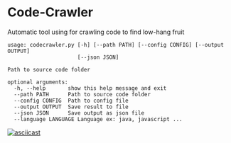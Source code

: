 # Code-Crawler
Automatic tool using for crawling code to find low-hang fruit

```
usage: codecrawler.py [-h] [--path PATH] [--config CONFIG] [--output OUTPUT]
                      [--json JSON]

Path to source code folder

optional arguments:
  -h, --help       show this help message and exit
  --path PATH      Path to source code folder
  --config CONFIG  Path to config file
  --output OUTPUT  Save result to file
  --json JSON      Save output as json file
  --language LANGUAGE Language ex: java, javascript ...
```

[![asciicast](https://asciinema.org/a/eiYnyf3yql2anO7rEX3lazP7s.svg)](https://asciinema.org/a/eiYnyf3yql2anO7rEX3lazP7s)
